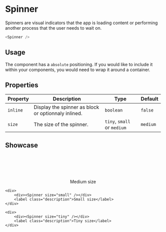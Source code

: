 <script lang="ts">
    import Spinner from "$lib/components/Spinner.svelte";
</script>

# Spinner

Spinners are visual indicators that the app is loading content or performing another process that the user needs to wait on.

```javascript
<Spinner />
```

## Usage

The component has a `absolute` positioning. If you would like to include it within your components, you would need to wrap it around a container.

## Properties

| Property | Description                                         | Type                        | Default  |
| -------- | --------------------------------------------------- | --------------------------- | -------- |
| `inline` | Display the spinner as block or optionnaly inlined. | `boolean`                   | `false`  |
| `size`   | The size of the spinner.                            | `tiny`, `small` or `medium` | `medium` |

## Showcase

<div class="card-grid">
    <div>
        <div><Spinner /></div>
        <label class="description">Medium size</label>
    </div>

    <div>
        <div><Spinner size="small" /></div>
        <label class="description">Small size</label>
    </div>

    <div>
        <div><Spinner size="tiny" /></div>
        <label class="description">Tiny size</label>
    </div>

</div>

<style lang="scss">
    .card-grid > div {
        display: flex;
        flex-direction: column;
        align-items: center;
    }

    .card-grid > div > div {
        position: relative;
        display: block;
        height: 80px;
    }
</style>
